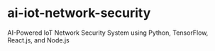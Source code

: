 # ai-iot-network-security
AI-Powered IoT Network Security System using Python, TensorFlow, React.js, and Node.js
